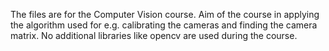 The files are for the Computer Vision course. Aim of the course in applying the algorithm used for e.g. calibrating the cameras and finding the camera matrix. No additional libraries like opencv are used during the course.